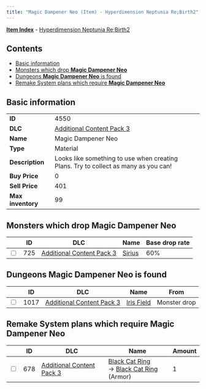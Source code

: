 ```yaml
---
title: "Magic Dampener Neo (Item) - Hyperdimension Neptunia Re;Birth2"
---
```


[**Item Index**](/neptunia/rb2/item/index.html) - [Hyperdimension Neptunia Re;Birth2](/neptunia/rb2)

## Contents

- [Basic information](#basic-information)
- [Monsters which drop **Magic Dampener Neo**](#monsters-which-drop-magic-dampener-neo)
- [Dungeons **Magic Dampener Neo** is found](#dungeons-magic-dampener-neo-is-found)
- [Remake System plans which require **Magic Dampener Neo**](#remake-system-plans-which-require-magic-dampener-neo)

## Basic information

|   |   |
| -- | -- |
| **ID** | 4550 |
| **DLC** | [Additional Content Pack 3](/neptunia/rb2/dlc/5-pack3.html) |
| **Name** | Magic Dampener Neo |
| **Type** | Material |
| **Description** | Looks like something to use when creating Plans. Try to collect as many as you can! |
| **Buy Price** | 0 |
| **Sell Price** | 401 |
| **Max inventory** | 99 |

## Monsters which drop **Magic Dampener Neo**

|    | ID | DLC | Name | Base drop rate |
| -- | -- | --- | ---- | -------------- |
| <input type="checkbox" id="rb2-monster-5-725" class="trackbox" /> | 725 | [Additional Content Pack 3](/neptunia/rb2/dlc/5-pack3.html) | [Sirius](/neptunia/rb2/monster/5-725-sirius.html) | 60% |

## Dungeons **Magic Dampener Neo** is found

|    | ID | DLC | Name | From |
| -- | -- | --- | ---- | ---- |
| <input type="checkbox" id="rb2-dungeon-5-1017" class="trackbox" /> | 1017 | [Additional Content Pack 3](/neptunia/rb2/dlc/5-pack3.html) | [Iris Field](/neptunia/rb2/dungeon/5-1017-iris-field.html) | Monster drop |

## Remake System plans which require **Magic Dampener Neo**

|    | ID | DLC | Name | Amount |
| -- | -- | --- | ---- | ------ |
| <input type="checkbox" id="rb2-remake-5-678" class="trackbox" /> | 678 | [Additional Content Pack 3](/neptunia/rb2/dlc/5-pack3.html) | [Black Cat Ring](/neptunia/rb2/remake/5-678-black-cat-ring.html)<br />→ [Black Cat Ring](/neptunia/rb2/item/5-1663-black-cat-ring.html) (Armor) | 1 |